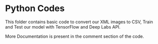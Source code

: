# Python Codes
This folder contains basic code to convert our XML images to CSV, Train and Test our model with TensorFlow and Deep Labs API.

More Documentation is present in the comment section of the code.
